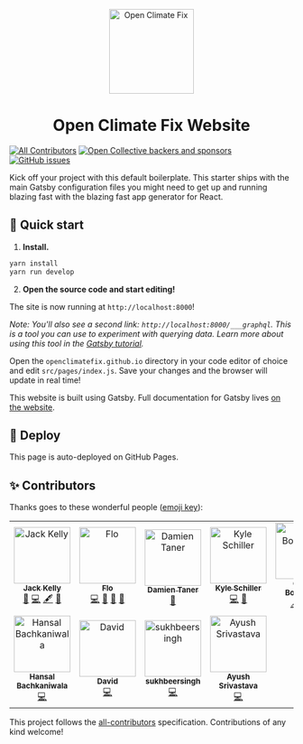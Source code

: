 <p align="center">
  <img alt="Open Climate Fix" src="https://raw.githubusercontent.com/openclimatefix/website/master/src/images/logo_dark_square%402x.png" width="150" />
</p>
<h1 align="center">
  Open Climate Fix Website
</h1>

[![All Contributors](https://img.shields.io/badge/all_contributors-7-orange.svg?style=flat-square)](#contributors-) [![Open Collective backers and sponsors](https://img.shields.io/opencollective/all/openclimatefix?style=flat-square)](https://opencollective.com/openclimatefix) [![GitHub issues](https://img.shields.io/github/issues/openclimatefix/website?style=flat-square)](https://github.com/openclimatefix/website/issues)

Kick off your project with this default boilerplate. This starter ships with the main Gatsby configuration files you might need to get up and running blazing fast with the blazing fast app generator for React.

## 🚀 Quick start

1.  **Install.**

```sh
yarn install
yarn run develop
```

2.  **Open the source code and start editing!**

The site is now running at `http://localhost:8000`!

_Note: You'll also see a second link: _`http://localhost:8000/___graphql`_. This is a tool you can use to experiment with querying data. Learn more about using this tool in the [Gatsby tutorial](https://www.gatsbyjs.org/tutorial/part-five/#introducing-graphiql)._

Open the `openclimatefix.github.io` directory in your code editor of choice and edit `src/pages/index.js`. Save your changes and the browser will update in real time!

This website is built using Gatsby. Full documentation for Gatsby lives [on the website](https://www.gatsbyjs.org/).

## 💫 Deploy

This page is auto-deployed on GitHub Pages.

## ✨ Contributors

Thanks goes to these wonderful people ([emoji key](https://allcontributors.org/docs/en/emoji-key)):

<!-- ALL-CONTRIBUTORS-LIST:START - Do not remove or modify this section -->
<!-- prettier-ignore -->
<table>
  <tr>
    <td align="center"><a href="http://jack-kelly.com"><img src="https://avatars2.githubusercontent.com/u/460756?v=4" width="100px;" alt="Jack Kelly"/><br /><sub><b>Jack Kelly</b></sub></a><br /><a href="#business-JackKelly" title="Business development">💼</a> <a href="https://github.com/openclimatefix/website/commits?author=JackKelly" title="Code">💻</a> <a href="#content-JackKelly" title="Content">🖋</a> <a href="#ideas-JackKelly" title="Ideas, Planning, & Feedback">🤔</a></td>
    <td align="center"><a href="https://github.com/FWirtz"><img src="https://avatars1.githubusercontent.com/u/6052785?v=4" width="100px;" alt="Flo"/><br /><sub><b>Flo</b></sub></a><br /><a href="https://github.com/openclimatefix/website/commits?author=FWirtz" title="Code">💻</a> <a href="#ideas-FWirtz" title="Ideas, Planning, & Feedback">🤔</a> <a href="#maintenance-FWirtz" title="Maintenance">🚧</a> <a href="#projectManagement-FWirtz" title="Project Management">📆</a></td>
    <td align="center"><a href="http://tanner.me"><img src="https://avatars2.githubusercontent.com/u/227?v=4" width="100px;" alt="Damien Taner"/><br /><sub><b>Damien Taner</b></sub></a><br /><a href="#blog-dctanner" title="Blogposts">📝</a></td>
    <td align="center"><a href="https://github.com/schillerk"><img src="https://avatars1.githubusercontent.com/u/8676510?v=4" width="100px;" alt="Kyle Schiller"/><br /><sub><b>Kyle Schiller</b></sub></a><br /><a href="https://github.com/openclimatefix/website/commits?author=schillerk" title="Code">💻</a> <a href="#design-schillerk" title="Design">🎨</a></td>
    <td align="center"><a href="http://www.ollicle.com"><img src="https://avatars1.githubusercontent.com/u/63586?v=4" width="100px;" alt="Oliver Boermans"/><br /><sub><b>Oliver Boermans</b></sub></a><br /><a href="#content-ollicle" title="Content">🖋</a> <a href="https://github.com/openclimatefix/website/issues?q=author%3Aollicle" title="Bug reports">🐛</a> <a href="#ideas-ollicle" title="Ideas, Planning, & Feedback">🤔</a></td>
    <td align="center"><a href="https://www.phillipkwang.com"><img src="https://avatars3.githubusercontent.com/u/11009767?v=4" width="100px;" alt="eambutu"/><br /><sub><b>eambutu</b></sub></a><br /><a href="https://github.com/openclimatefix/website/issues?q=author%3Aeambutu" title="Bug reports">🐛</a> <a href="https://github.com/openclimatefix/website/commits?author=eambutu" title="Code">💻</a></td>
    <td align="center"><a href="https://www.raais.org/"><img src="https://raw.githubusercontent.com/openclimatefix/website/master/src/images/sponsor_raais.png" width="100px;" alt="RAAIS Foundation"/><br /><sub><b>RAAIS Foundation</b></sub></a><br /><a href="#financial-openclimatefix" title="Financial">💵</a></td>
  </tr>
  <tr>
    <td align="center"><a href="https://github.com/hansal7014"><img src="https://avatars2.githubusercontent.com/u/28968198?v=4" width="100px;" alt="Hansal Bachkaniwala"/><br /><sub><b>Hansal Bachkaniwala</b></sub></a><br /><a href="https://github.com/openclimatefix/website/commits?author=hansal7014" title="Code">💻</a></td>
    <td align="center"><a href="https://github.com/drwm-base"><img src="https://avatars3.githubusercontent.com/u/50212366?v=4" width="100px;" alt="David"/><br /><sub><b>David</b></sub></a><br /><a href="https://github.com/openclimatefix/website/commits?author=drwm-base" title="Code">💻</a></td>
    <td align="center"><a href="https://github.com/sukhbeersingh"><img src="https://avatars2.githubusercontent.com/u/44414281?v=4" width="100px;" alt="sukhbeersingh"/><br /><sub><b>sukhbeersingh</b></sub></a><br /><a href="https://github.com/openclimatefix/website/commits?author=sukhbeersingh" title="Code">💻</a></td>
    <td align="center"><a href="https://geekayush.github.io/"><img src="https://avatars2.githubusercontent.com/u/22499864?v=4" width="100px;" alt="Ayush Srivastava"/><br /><sub><b>Ayush Srivastava</b></sub></a><br /><a href="https://github.com/openclimatefix/website/commits?author=geekayush" title="Code">💻</a></td>
  </tr>
</table>

<!-- ALL-CONTRIBUTORS-LIST:END -->

This project follows the [all-contributors](https://github.com/all-contributors/all-contributors) specification. Contributions of any kind welcome!
